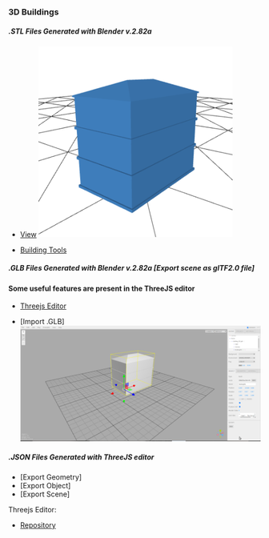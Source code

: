 ### 3D Buildings

##### .STL Files Generated with Blender v.2.82a
- [View](https://github.com/universalbit-dev/CityGenerator/blob/master/public/3D/buildings/building001.stl)
![building001](building0001.png "buildings")

- [Building Tools](https://github.com/universalbit-dev/building_tools)
##### .GLB Files Generated with Blender v.2.82a      [Export scene as glTF2.0 file]

#### Some useful features are present in the ThreeJS editor
- [Threejs Editor](https://threejs.org/editor/)

- [Import .GLB]  ![alt text](https://github.com/universalbit-dev/CityGenerator/blob/master/public/3D/buildings/building001.png "Title")

##### .JSON Files Generated with ThreeJS editor
- [Export Geometry]
- [Export Object]
- [Export Scene]


Threejs Editor:
- [Repository](https://github.com/mrdoob/three.js/tree/master/editor)

